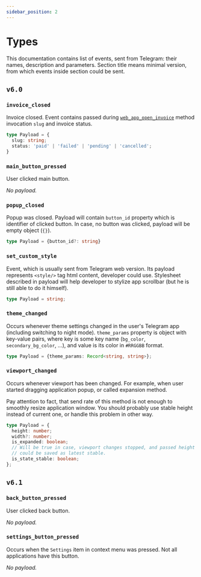 ```yaml
---
sidebar_position: 2
---
```


# Types

This documentation contains list of events, sent from Telegram: their names,
description and parameters. Section title means minimal version, from which
events inside section could be sent.

## `v6.0`

### `invoice_closed`

Invoice closed. Event contains passed
during [`web_app_open_invoice`](../methods/types#web_app_open_invoice) method
invocation `slug` and invoice status.

```typescript
type Payload = {
  slug: string;
  status: 'paid' | 'failed' | 'pending' | 'cancelled';
}
```

### `main_button_pressed`

User clicked main button.

*No payload.*

### `popup_closed`

Popup was closed. Payload will contain `button_id` property which is identifier
of clicked button. In case, no button was clicked, payload will be empty
object (`{}`).

```typescript
type Payload = {button_id?: string}
```

### `set_custom_style`

Event, which is usually sent from Telegram web version. Its payload represents
`<style/>` tag html content, developer could use. Stylesheet described in
payload will help developer to stylize app scrollbar (but he is still able to do
it himself).

```typescript
type Payload = string;
```

### `theme_changed`

Occurs whenever theme settings changed in the user's Telegram app
(including switching to night mode). `theme_params` property is object with
key-value pairs, where key is some key name (`bg_color`, `secondary_bg_color`,
...), and value is its color in `#RRGGBB` format.

```typescript
type Payload = {theme_params: Record<string, string>};
```

### `viewport_changed`

Occurs whenever viewport has been changed. For example, when user started
dragging application popup, or called expansion method.

Pay attention to fact, that send rate of this method is not enough to smoothly
resize application window. You should probably use stable height instead of
current one, or handle this problem in other way.

```typescript
type Payload = {
  height: number;
  width?: number;
  is_expanded: boolean;
  // Will be true in case, viewport changes stopped, and passed height
  // could be saved as latest stable.
  is_state_stable: boolean;
};
```

## `v6.1`

### `back_button_pressed`

User clicked back button.

*No payload.*

### `settings_button_pressed`

Occurs when the `Settings` item in context menu was pressed. Not all
applications have this button.

*No payload.*